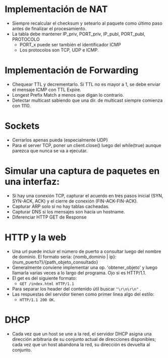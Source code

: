
# Implementación de NAT
- Siempre recalcular el checksum y setearlo al paquete como último paso antes de finalizar el procesamiento.
- La tabla debe mantener IP_priv, PORT_priv, IP_publ, PORT_publ, PROTOCOLO
	- PORT_x puede ser también el identificador ICMP
	- Los protocolos son TCP, UDP e ICMP.

# Implementación de Forwarding
- Chequear TTL y decrementarlo. Si TTL no es mayor a 1, se debe enviar el mensaje ICMP con TTL Expire.
- Longest Prefix Match a menos que digan lo contrario.
- Detectar multicast sabiendo que una dir. de multicast siempre comienza con 1110.

# Sockets
- Cerrarlos apenas pueda (especialmente UDP)
- Para el server TCP, poner un client.close() luego del while(true) aunque parezca que nunca se va a ejecutar.

# Simular una captura de paquetes en una interfaz:
- Si hay una conexión TCP, capturar el acuerdo en tres pasos inicial (SYN, SYN-ACK, ACK) y el cierre de conexión (FIN-ACK-FIN-ACK).
- Capturar ARP solo si no hay tablas cacheadas.
- Capturar DNS si los mensajes son hacia un hostname.
- Diferenciar HTTP GET de Response

# HTTP y la web
- Una url puede incluir el número de puerto a consultar luego del nombre de dominio. El formato sería: {nomb_dominio | ip}:{num_puerto?}/{path_objeto_consultado}
- Generalmente conviene implementar una op. 'obtener_objeto' y luego llamarla varias veces a lo largo del programa. Ojo si es HTTP/1.1.
- El get es del siguiente formato: 
	- `GET /index.html HTTP/1.1`
- Para separar los header del contenido útil buscar `"\r\n\r\n"` .
- Las respuestas del servidor tienen como primer linea algo del estilo: 
	- `HTTP/1.1 200 OK`.

# DHCP
- Cada vez que un host se une a la red, el servidor DHCP asigna una dirección arbitraria de su conjunto actual de direcciones disponibles; cada vez que un host abandona la red, su dirección es devuelta al conjunto.
